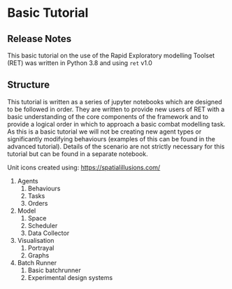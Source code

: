 # Basic Tutorial

## Release Notes

This basic tutorial on the use of the Rapid Exploratory modelling Toolset (RET) was written in Python 3.8 and using
`ret` v1.0

## Structure

This tutorial is written as a series of jupyter notebooks which are designed to be followed in order.  They are written
to provide new users of RET with a basic understanding of the core components of the framework and to provide a logical
order in which to approach a basic combat modelling task.  As this is a basic tutorial we will not be creating new agent
types or significantly modifying behaviours (examples of this can be found in the advanced tutorial).  Details of the
scenario are not strictly necessary for this tutorial but can be found in a separate notebook.

Unit icons created using: <https://spatialillusions.com/>

1. Agents
    1. Behaviours
    2. Tasks
    3. Orders
2. Model
    1. Space
    2. Scheduler
    3. Data Collector
3. Visualisation
    1. Portrayal
    2. Graphs
4. Batch Runner
    1. Basic batchrunner
    2. Experimental design systems
